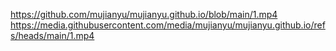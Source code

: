 https://github.com/mujianyu/mujianyu.github.io/blob/main/1.mp4
https://media.githubusercontent.com/media/mujianyu/mujianyu.github.io/refs/heads/main/1.mp4

